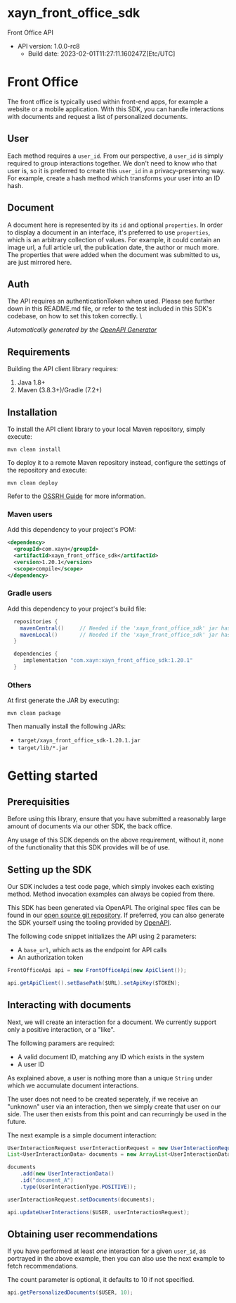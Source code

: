 # xayn_front_office_sdk

Front Office API
- API version: 1.0.0-rc8
  - Build date: 2023-02-01T11:27:11.160247Z[Etc/UTC]

# Front Office
The front office is typically used within front-end apps, for example a website or a mobile application.
With this SDK, you can handle interactions with documents and request a list of personalized documents.

## User
Each method requires a `user_id`.
From our perspective, a `user_id` is simply required to group interactions together. We don't need to know who that user is, so it is preferred to create this `user_id` in a privacy-preserving way.
For example, create a hash method which transforms your user into an ID hash.

## Document
A document here is represented by its `id` and optional `properties`.
In order to display a document in an interface, it's preferred to use `properties`, which is an arbitrary collection of values.
For example, it could contain an image url, a full article url, the publication date, the author or much more.
The properties that were added when the document was submitted to us, are just mirrored here.

## Auth
The API requires an authenticationToken when used.
Please see further down in this README.md file, or refer to the test included in this SDK's codebase, on how to set this token correctly.
\\


*Automatically generated by the [OpenAPI Generator](https://openapi-generator.tech)*


## Requirements

Building the API client library requires:
1. Java 1.8+
2. Maven (3.8.3+)/Gradle (7.2+)

## Installation

To install the API client library to your local Maven repository, simply execute:

```shell
mvn clean install
```

To deploy it to a remote Maven repository instead, configure the settings of the repository and execute:

```shell
mvn clean deploy
```

Refer to the [OSSRH Guide](http://central.sonatype.org/pages/ossrh-guide.html) for more information.

### Maven users

Add this dependency to your project's POM:

```xml
<dependency>
  <groupId>com.xayn</groupId>
  <artifactId>xayn_front_office_sdk</artifactId>
  <version>1.20.1</version>
  <scope>compile</scope>
</dependency>
```

### Gradle users

Add this dependency to your project's build file:

```groovy
  repositories {
    mavenCentral()     // Needed if the 'xayn_front_office_sdk' jar has been published to maven central.
    mavenLocal()       // Needed if the 'xayn_front_office_sdk' jar has been published to the local maven repo.
  }

  dependencies {
     implementation "com.xayn:xayn_front_office_sdk:1.20.1"
  }
```

### Others

At first generate the JAR by executing:

```shell
mvn clean package
```

Then manually install the following JARs:

* `target/xayn_front_office_sdk-1.20.1.jar`
* `target/lib/*.jar`

# Getting started

## Prerequisities

Before using this library, ensure that you have submitted a reasonably large amount of documents via our other SDK, the back office.

Any usage of this SDK depends on the above requirement, without it, none of the functionality that this SDK provides will be of use.

## Setting up the SDK

Our SDK includes a test code page, which simply invokes each existing method. Method invocation examples can always be copied from there.

This SDK has been generated via OpenAPI. The original spec files can be found in our [open source git repository](https://github.com/xaynetwork/xayn_discovery_engine/tree/main/web-api/openapi).
If preferred, you can also generate the SDK yourself using the tooling provided by [OpenAPI](https://www.openapis.org/).

The following code snippet initializes the API using 2 parameters:
- A `base_url`, which acts as the endpoint for API calls
- An authorization token

```java
FrontOfficeApi api = new FrontOfficeApi(new ApiClient());

api.getApiClient().setBasePath($URL).setApiKey($TOKEN);
```

## Interacting with documents

Next, we will create an interaction for a document. We currently support only a positive interaction, or a "like".

The following paramers are required:
- A valid document ID, matching any ID which exists in the system
- A user ID

As explained above, a user is nothing more than a unique `String` under which we accumulate document interactions.

The user does not need to be created seperately, if we receive an "unknown" user via an interaction, then we simply create that user on our side. The user then exists from this point and can recurringly be used in the future.

The next example is a simple document interaction:

```java
UserInteractionRequest userInteractionRequest = new UserInteractionRequest();
List<UserInteractionData> documents = new ArrayList<UserInteractionData>();

documents
    .add(new UserInteractionData()
    .id("document_A")
    .type(UserInteractionType.POSITIVE));

userInteractionRequest.setDocuments(documents);

api.updateUserInteractions($USER, userInteractionRequest);
```

## Obtaining user recommendations

If you have performed at least _one_ interaction for a given `user_id`, as portrayed in the above example, then you can also use the next example to fetch recommendations.

The count parameter is optional, it defaults to 10 if not specified.

```java
api.getPersonalizedDocuments($USER, 10);
```
